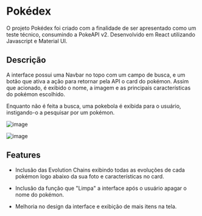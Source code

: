 # Pokédex 

O projeto Pokédex foi criado com a finalidade de ser apresentado como um teste técnico, consumindo a PokeAPI v2.
Desenvolvido em React utilizando Javascript e Material UI.

## Descrição

A interface possui uma Navbar no topo com um campo de busca, e um botão que ativa a ação para retornar pela API o card do pokémon. 
Assim que acionado, é exibido o nome, a imagem e as principais características do pokémon escolhido.

Enquanto não é feita a busca, uma pokebola é exibida para o usuário, instigando-o a pesquisar por um pokémon.

![image](https://user-images.githubusercontent.com/76922943/218236354-4b02a246-3600-492e-a34f-d17ca722fed1.png)

![image](https://user-images.githubusercontent.com/76922943/218235733-d8506e26-bc11-439b-977f-f1830929c78f.png)

## Features

- Inclusão das Evolution Chains exibindo todas as evoluções de cada pokémon logo abaixo da sua foto e características no card.

- Inclusão da função que "Limpa" a interface após o usuário apagar o nome do pokémon. 

- Melhoria no design da interface e exibição de mais itens na tela.





